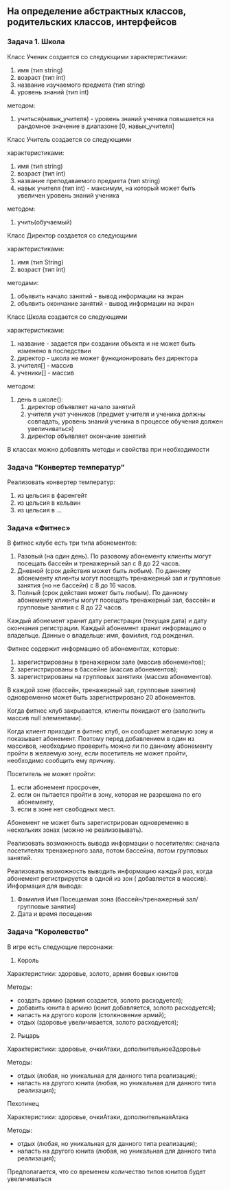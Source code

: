 ## На определение абстрактных классов, родительских классов, интерфейсов

### Задача 1. Школа

Класс Ученик создается со следующими характеристиками:
1. имя (тип string)
2. возраст (тип int)
3. название изучаемого предмета (тип string)
4. уровень знаний (тип int)

методом:
1. учиться(навык_учителя) - уровень знаний ученика повышается
   на рандомное значение в диапазоне [0, навык_учителя]

Класс Учитель создается со следующими

характеристиками:
1. имя (тип string)
2. возраст (тип int)
3. название преподаваемого предмета (тип string)
4. навык учителя (тип int) - максимум, на который может быть увеличен уровень знаний ученика

методом:
1. учить(обучаемый)

Класс Директор создается со следующими

характеристиками:
1. имя (тип String)
2. возраст (тип int)

методами:
1. объявить начало занятий - вывод информации на экран
2. объявить окончание занятий - вывод информации на экран

Класс Школа создается со следующими

характеристиками:
1. название - задается при создании объекта и не может быть изменено в последствии
2. директор - школа не может функционировать без директора
3. учителя[] - массив
4. ученики[] - массив

методом:
1. день в школе():
    1) директор объявляет начало занятий
    2) учителя учат учеников (предмет учителя и ученика должны совпадать, уровень знаний ученика в процессе обучения должен увеличиваться)
    3) директор объявляет окончание занятий
    
В классах можно добавлять методы и свойства при необходимости


### Задача "Конвертер температур"

Реализовать конвертер температур:

1) из цельсия в фаренгейт
2) из цельсия в кельвин
3) из цельсия в ...


### Задача «Фитнес»

В фитнес клубе есть три типа абонементов:

1. Разовый (на один день). По разовому абонементу клиенты могут посещать бассейн и тренажерный зал с 8 до 22 часов.
2. Дневной (срок действия может быть любым). По данному абонементу клиенты могут посещать тренажерный зал и групповые занятия (но не бассейн) с 8
   до 16 часов.
3. Полный (срок действия может быть любым). По данному абонементу клиенты могут посещать тренажерный зал, бассейн и групповые занятия с 8 до 22
   часов.

Каждый абонемент хранит дату регистрации (текущая дата) и дату окончания регистрации. Каждый абонемент хранит информацию
о владельце. Данные о владельце: имя, фамилия, год рождения.

Фитнес содержит информацию об абонементах, которые:

1) зарегистрированы в тренажерном зале (массив абонементов);
2) зарегистрированы в бассейне (массив абонементов);
3) зарегистрированы на групповых занятиях (массив абонементов).

В каждой зоне (бассейн, тренажерный зал, групповые занятия) одновременно может быть зарегистрировано 20 абонементов.

Когда фитнес клуб закрывается, клиенты покидают его (заполнить массив null элементами).

Когда клиент приходит в фитнес клуб, он сообщает желаемую зону и показывает абонемент. Поэтому перед добавлением в один
из массивов, необходимо проверить можно ли по данному абонементу пройти в желаемую зону, если посетитель не может
пройти, необходимо сообщить ему причину.

Посетитель не может пройти:

1) если абонемент просрочен,
2) если он пытается пройти в зону, которая не разрешена по его абонементу,
3) если в зоне нет свободных мест.

Абонемент не может быть зарегистрирован одновременно в нескольких зонах (можно не реализовывать).

Реализовать возможность вывода информации о посетителях: сначала посетителях тренажерного зала, потом бассейна, потом
групповых занятий.

Реализовать возможность выводить информацию каждый раз, когда абонемент регистрируется в одной из зон (
добавляется в массив). Информация для вывода:
1. Фамилия Имя Посещаемая зона (бассейн/тренажерный зал/групповые занятия)
2. Дата и время посещения


### Задача "Королевство"

В игре есть следующие персонажи:
1. Король

Характеристики: здоровье, золото, армия боевых юнитов

Методы: 
- создать армию (армия создается, золото расходуется);
- добавить юнита в армию (юнит добавляется, золото расходуется);
- напасть на другого короля (столкновение армий);
- отдых (здоровье увеличивается, золото расходуется);

2. Рыцарь

Характеристики: здоровье, очкиАтаки, дополнительноеЗдоровье

Методы: 
- отдых (любая, но уникальная для данного типа реализация);
- напасть на другого юнита (любая, но уникальная для данного типа реализация);

Пехотинец

Характеристики: здоровье, очкиАтаки, дополнительнаяАтака

Методы:
- отдых (любая, но уникальная для данного типа реализация);
- напасть на другого юнита (любая, но уникальная для данного типа реализация);


Предполагается, что со временем количество типов юнитов будет увеличиваться